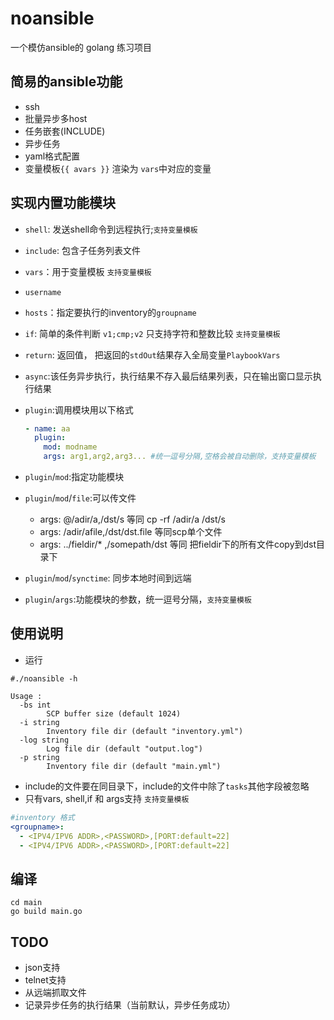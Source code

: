# noansible

一个模仿ansible的 golang 练习项目

## 简易的ansible功能

- ssh
- 批量异步多host
- 任务嵌套(INCLUDE)
- 异步任务
- yaml格式配置
- 变量模板`{{ avars }}` 渲染为 `vars`中对应的变量


## 实现内置功能模块
- `shell`: 发送shell命令到远程执行;`支持变量模板`
- `include`: 包含子任务列表文件
- `vars`：用于变量模板 `支持变量模板`
- `username`
- `hosts`：指定要执行的inventory的`groupname`
- `if`: 简单的条件判断 `v1;cmp;v2` 只支持字符和整数比较 `支持变量模板`
- `return`: 返回值， 把返回的`stdOut`结果存入全局变量`PlaybookVars`
- `async`:该任务异步执行，执行结果不存入最后结果列表，只在输出窗口显示执行结果

- `plugin`:调用模块用以下格式
  ```yaml
  - name: aa
    plugin:
      mod: modname
      args: arg1,arg2,arg3... #统一逗号分隔,空格会被自动删除，支持变量模板
  ```

- `plugin`/`mod`:指定功能模块
- `plugin`/`mod`/`file`:可以传文件
  * args: @/adir/a,/dst/s 等同 cp -rf /adir/a /dst/s
  * args: /adir/afile,/dst/dst.file 等同scp单个文件
  * args: ../fieldir/* ,/somepath/dst 等同 把fieldir下的所有文件copy到dst目录下  
- `plugin`/`mod`/`synctime`: 同步本地时间到远端
- `plugin`/`args`:功能模块的参数，统一逗号分隔，`支持变量模板`

## 使用说明

- 运行

```shell
#./noansible -h

Usage :
  -bs int
        SCP buffer size (default 1024)
  -i string
        Inventory file dir (default "inventory.yml")
  -log string
        Log file dir (default "output.log")
  -p string
        Inventory file dir (default "main.yml")

```

- include的文件要在同目录下，include的文件中除了`tasks`其他字段被忽略
- 只有vars, shell,if 和  args支持 `支持变量模板`

```yaml
#inventory 格式
<groupname>:
  - <IPV4/IPV6 ADDR>,<PASSWORD>,[PORT:default=22]
  - <IPV4/IPV6 ADDR>,<PASSWORD>,[PORT:default=22]
```


## 编译

```shell
cd main
go build main.go
```

## TODO

- json支持
- telnet支持
- 从远端抓取文件
- 记录异步任务的执行结果（当前默认，异步任务成功）